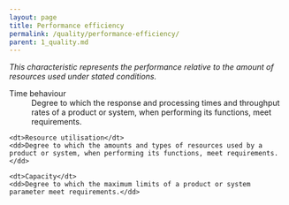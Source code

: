 ```yaml
---
layout: page
title: Performance efficiency
permalink: /quality/performance-efficiency/
parent: 1_quality.md
---
```


_This characteristic represents the performance relative to the amount of resources used under stated conditions._

<dl>
    <dt>Time behaviour</dt>
    <dd>Degree to which the response and processing times and throughput rates of a product or system, when performing its functions, meet requirements.</dd>
    
    <dt>Resource utilisation</dt>
    <dd>Degree to which the amounts and types of resources used by a product or system, when performing its functions, meet requirements.</dd>
    
    <dt>Capacity</dt>
    <dd>Degree to which the maximum limits of a product or system parameter meet requirements.</dd>
</dl>